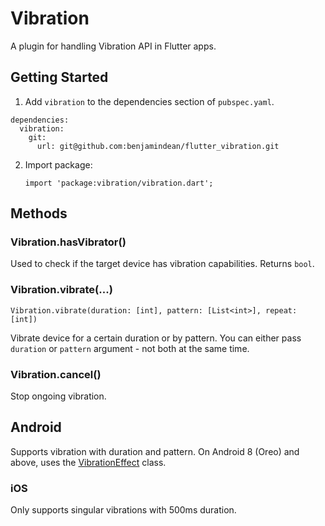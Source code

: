 # Vibration

A plugin for handling Vibration API in Flutter apps.

## Getting Started

1. Add `vibration` to the dependencies section of `pubspec.yaml`.

```
dependencies:
  vibration:
    git:
      url: git@github.com:benjamindean/flutter_vibration.git
```

2. Import package:

    ```
    import 'package:vibration/vibration.dart';
    ```

## Methods

### Vibration.hasVibrator()

Used to check if the target device has vibration capabilities. Returns `bool`.

### Vibration.vibrate(...)

```
Vibration.vibrate(duration: [int], pattern: [List<int>], repeat: [int])
```

Vibrate device for a certain duration or by pattern. You can either pass `duration` or `pattern` argument - not both at the same time.

### Vibration.cancel()

Stop ongoing vibration.

## Android

Supports vibration with duration and pattern. On Android 8 (Oreo) and above, uses the [VibrationEffect](https://developer.android.com/reference/android/os/VibrationEffect) class.

### iOS

Only supports singular vibrations with 500ms duration.

